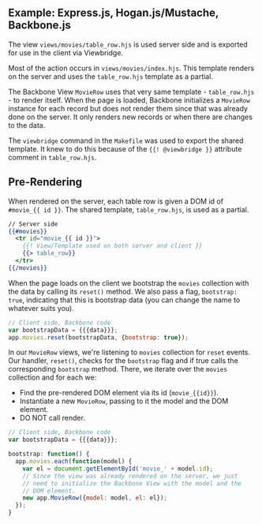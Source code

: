 
Example: Express.js, Hogan.js/Mustache, Backbone.js
---------------------------------------------------

The view `views/movies/table_row.hjs` is used server side and is exported for use in the client via Viewbridge.

Most of the action occurs in `views/movies/index.hjs`.
This template renders on the server and uses the `table_row.hjs` template as a partial.

The Backbone View `MovieRow` uses that very same template - `table_row.hjs` - to render itself.
When the page is loaded, Backbone initializes a `MovieRow` instance for each record but does not render them since that was already done on the server.
It only renders new records or when there are changes to the data.

The `viewbridge` command in the `Makefile` was used to export the shared template.
It knew to do this because of the `{{! @viewbridge }}` attribute comment in `table_row.hjs`.


Pre-Rendering
-------------

When rendered on the server, each table row is given a DOM id of `#movie_{{ id }}`.
The shared template, `table_row.hjs`, is used as a partial.

```mustache
// Server side
{{#movies}}
  <tr id="movie_{{ id }}">
    {{! View/Template used on both server and client }}
    {{> table_row}}
  </tr>
{{/movies}}
```

When the page loads on the client we bootstrap the `movies` collection with the data by calling its `reset()` method.
We also pass a flag, `bootstrap: true`,  indicating that this is bootstrap data (you can change the name to whatever suits you).

```javascript
// Client side, Backbone code
var bootstrapData = {{{data}}};
app.movies.reset(bootstrapData, {bootstrap: true});
```

In our `MovieRow` views, we're listening to `movies` collection for `reset` events.
Our handler, `reset()`, checks for the `bootstrap` flag and if true calls the corresponding `bootstrap` method.
There, we iterate over the `movies` collection and for each we:

- Find the pre-rendered DOM element via its id (`movie_{{id}}`).
- Instantiate a new `MovieRow`, passing to it the model and the DOM element.
- DO NOT call render.

```javascript
// Client side, Backbone code
var bootstrapData = {{{data}}};

bootstrap: function() {
  app.movies.each(function(model) {
    var el = document.getElementById('movie_' + model.id);
    // Since the view was already rendered on the server, we just
    // need to initialize the Backbone View with the model and the
    // DOM element.
    new app.MovieRow({model: model, el: el});
  });
}
```


